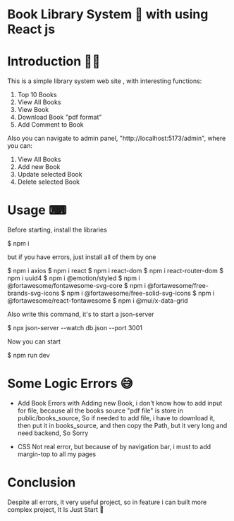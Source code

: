 # Book Library System 📖 with using React js

# Introduction 🐱‍🏍

This is a simple library system web site , with interesting functions: 

1) Top 10 Books 
2) View All Books
3) View Book
4) Download Book "pdf format"
5) Add Comment to Book

Also you can navigate to admin panel, "http://localhost:5173/admin", where you can:

1) View All Books
2) Add new Book
3) Update selected Book
4) Delete selected Book

# Usage ⌨

Before starting, install the libraries

$ npm i

but if you have errors, just install all of them by one

$ npm i axios
$ npm i react
$ npm i react-dom
$ npm i react-router-dom
$ npm i uuid4
$ npm i @emotion/styled
$ npm i @fortawesome/fontawesome-svg-core
$ npm i @fortawesome/free-brands-svg-icons
$ npm i @fortawesome/free-solid-svg-icons
$ npm i @fortawesome/react-fontawesome
$ npm i @mui/x-data-grid

Also write this command, it's to start a json-server 

$ npx json-server --watch db.json --port 3001

Now you can start

$ npm run dev


# Some Logic Errors 😅

- Add Book
Errors with Adding new Book, i don't know how to add input for file, because 
all the books source "pdf file" is store in public/books_source, So if needed
to add file, i have to download it, then put it in books_source, and then copy
the Path, but it very long and need backend, So Sorry 

- CSS
Not real error, but because of by navigation bar, i must to add margin-top to all my pages


# Conclusion

Despite all errors, it very useful project, so in feature i can built more complex project,
It Is Just Start 🦾
